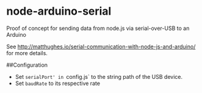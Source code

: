 # node-arduino-serial
Proof of concept for sending data from node.js via serial-over-USB to an Arduino

See http://matthughes.io/serial-communication-with-node-js-and-arduino/ for more details.

##Configuration

* Set `serialPort' in `config.js` to the string path of the USB device.
* Set `baudRate` to its respective rate

